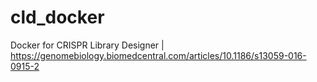 # cld_docker
Docker for CRISPR Library Designer | https://genomebiology.biomedcentral.com/articles/10.1186/s13059-016-0915-2
